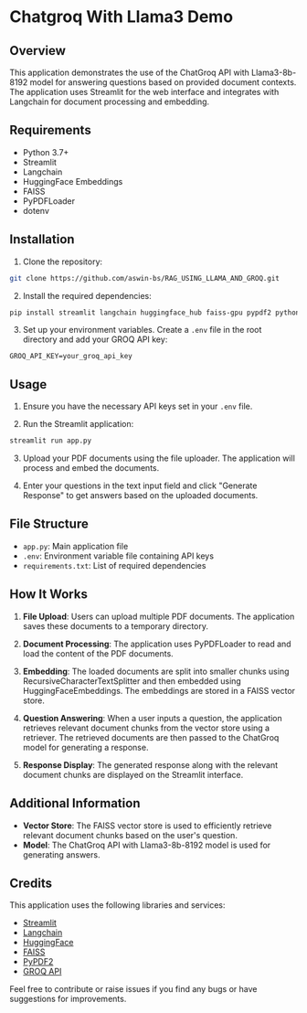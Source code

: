 # Chatgroq With Llama3 Demo

## Overview

This application demonstrates the use of the ChatGroq API with Llama3-8b-8192 model for answering questions based on provided document contexts. The application uses Streamlit for the web interface and integrates with Langchain for document processing and embedding.

## Requirements

- Python 3.7+
- Streamlit
- Langchain
- HuggingFace Embeddings
- FAISS
- PyPDFLoader
- dotenv

## Installation

1. Clone the repository:

```sh
git clone https://github.com/aswin-bs/RAG_USING_LLAMA_AND_GROQ.git
```

2. Install the required dependencies:

```sh
pip install streamlit langchain huggingface_hub faiss-gpu pypdf2 python-dotenv
```

3. Set up your environment variables. Create a `.env` file in the root directory and add your GROQ API key:

```env
GROQ_API_KEY=your_groq_api_key
```

## Usage

1. Ensure you have the necessary API keys set in your `.env` file.

2. Run the Streamlit application:

```sh
streamlit run app.py
```

3. Upload your PDF documents using the file uploader. The application will process and embed the documents.

4. Enter your questions in the text input field and click "Generate Response" to get answers based on the uploaded documents.

## File Structure

- `app.py`: Main application file
- `.env`: Environment variable file containing API keys
- `requirements.txt`: List of required dependencies

## How It Works

1. **File Upload**: Users can upload multiple PDF documents. The application saves these documents to a temporary directory.

2. **Document Processing**: The application uses PyPDFLoader to read and load the content of the PDF documents. 

3. **Embedding**: The loaded documents are split into smaller chunks using RecursiveCharacterTextSplitter and then embedded using HuggingFaceEmbeddings. The embeddings are stored in a FAISS vector store.

4. **Question Answering**: When a user inputs a question, the application retrieves relevant document chunks from the vector store using a retriever. The retrieved documents are then passed to the ChatGroq model for generating a response.

5. **Response Display**: The generated response along with the relevant document chunks are displayed on the Streamlit interface.

## Additional Information

- **Vector Store**: The FAISS vector store is used to efficiently retrieve relevant document chunks based on the user's question.
- **Model**: The ChatGroq API with Llama3-8b-8192 model is used for generating answers.

## Credits

This application uses the following libraries and services:
- [Streamlit](https://streamlit.io/)
- [Langchain](https://www.langchain.com/)
- [HuggingFace](https://huggingface.co/)
- [FAISS](https://faiss.ai/)
- [PyPDF2](https://pypi.org/project/PyPDF2/)
- [GROQ API](https://www.groq.com/)

Feel free to contribute or raise issues if you find any bugs or have suggestions for improvements.